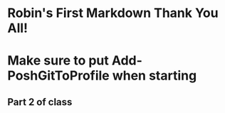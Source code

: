 # Robin's First Markdown Thank You All!
# Make sure to put Add-PoshGitToProfile when starting 
## Part 2 of class